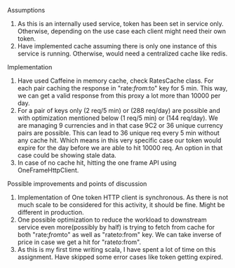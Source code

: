 Assumptions 
1. As this is an internally used service, token has been set in service only. Otherwise, depending on the use case each client might need their own token.
2. Have implemented cache assuming there is only one instance of this service is running. Otherwise, would need a centralized cache like redis.

Implementation
1. Have used Caffeine in memory cache, check RatesCache class. For each pair caching the response in "rate:$from:$to" key for 5 min. This way, we can get a valid response from this proxy a lot more than 10000 per day.
2. For a pair of keys only (2 req/5 min) or (288 req/day) are possible and with optimization mentioned below (1 req/5 min) or (144 req/day). We are managing 9 currencies and in that case 9C2 or 36 unique currency pairs are possible. This can lead to 36 unique req every 5 min without any cache hit. Which means in this very specific case our token would expire for the day before we are able to hit 10000 req. An option in that case could be showing stale data.
3. In case of no cache hit, hitting the one frame API using OneFrameHttpClient.

Possible improvements and points of discussion
1. Implementation of One token HTTP client is synchronous. As there is not much scale to be considered for this activity, it should be fine. Might be different in production.
2. One possible optimization to reduce the workload to downstream service even more(possibly by half) is trying to fetch from cache for both "rate:$from$to" as well as "rate$to:$from" key. We can take inverse of price in case we get a hit for "rate$to:$from".
3. As this is my first time writing scala, I have spent a lot of time on this assignment. Have skipped some error cases like token getting expired.